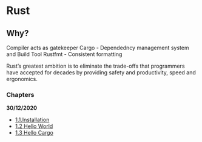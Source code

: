 # Rust

## Why?

Compiler acts as gatekeeper
Cargo - Dependedncy management system and Build Tool
Rustfmt - Consistent formatting

Rust’s greatest ambition is to eliminate the trade-offs that 
programmers have accepted for decades by providing safety and 
productivity, speed and ergonomics.

### Chapters

**30/12/2020**
- [1.1.Installation](https://doc.rust-lang.org/book/ch01-01-installation.html)
- [1.2 Hello World](https://doc.rust-lang.org/book/ch01-02-hello-world.html)
- [1.3 Hello Cargo](https://doc.rust-lang.org/book/ch01-03-hello-cargo.html)
